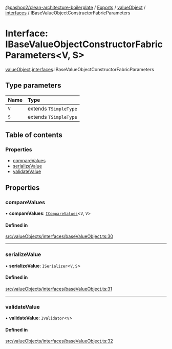 [@pashoo2/clean-architecture-boilerplate](../README.md) / [Exports](../modules.md) / [valueObject](../modules/valueobject.md) / [interfaces](../modules/valueobject.interfaces.md) / IBaseValueObjectConstructorFabricParameters

# Interface: IBaseValueObjectConstructorFabricParameters<V, S\>

[valueObject](../modules/valueobject.md).[interfaces](../modules/valueobject.interfaces.md).IBaseValueObjectConstructorFabricParameters

## Type parameters

| Name | Type |
| :------ | :------ |
| `V` | extends `TSimpleType` |
| `S` | extends `TSimpleType` |

## Table of contents

### Properties

- [compareValues](valueobject.interfaces.ibasevalueobjectconstructorfabricparameters.md#comparevalues)
- [serializeValue](valueobject.interfaces.ibasevalueobjectconstructorfabricparameters.md#serializevalue)
- [validateValue](valueobject.interfaces.ibasevalueobjectconstructorfabricparameters.md#validatevalue)

## Properties

### compareValues

• **compareValues**: [`ICompareValues`](utilities.interfaces.icomparevalues.md)<`V`, `V`\>

#### Defined in

[src/valueObjects/interfaces/baseValueObject.ts:30](https://github.com/pashoo2/clean-architecture-boilerplate/blob/741b3a2/src/valueObjects/interfaces/baseValueObject.ts#L30)

___

### serializeValue

• **serializeValue**: `ISerializer`<`V`, `S`\>

#### Defined in

[src/valueObjects/interfaces/baseValueObject.ts:31](https://github.com/pashoo2/clean-architecture-boilerplate/blob/741b3a2/src/valueObjects/interfaces/baseValueObject.ts#L31)

___

### validateValue

• **validateValue**: `IValidator`<`V`\>

#### Defined in

[src/valueObjects/interfaces/baseValueObject.ts:32](https://github.com/pashoo2/clean-architecture-boilerplate/blob/741b3a2/src/valueObjects/interfaces/baseValueObject.ts#L32)
